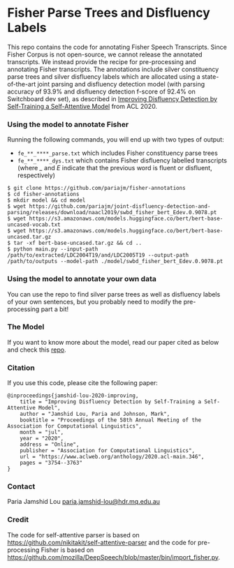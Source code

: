 # Fisher Parse Trees and Disfluency Labels
This repo contains the code for annotating Fisher Speech Transcripts. Since Fisher Corpus is not open-source, we cannot release the annotated transcripts. We instead provide the recipe for pre-processing and annotating Fisher transcripts. The annotations include silver constituency parse trees and silver disfluency labels which are allocated using a state-of-the-art joint parsing and disfluency detection model (with parsing accuracy of 93.9% and disfluency detection f-score of 92.4% on Switchboard dev set), as described in [Improving Disfluency Detection by Self-Training a Self-Attentive Model](https://www.aclweb.org/anthology/2020.acl-main.346/) from ACL 2020.

### Using the model to annotate Fisher 
Running the following commands, you will end up with two types of output: 
* ```fe_**_****_parse.txt``` which includes Fisher constituency parse trees
* ```fe_**_****_dys.txt``` which contains Fisher disfluency labelled transcripts (where *_* and *E* indicate that the previous word is fluent or disfluent, respectively)

```
$ git clone https://github.com/pariajm/fisher-annotations
$ cd fisher-annotations
$ mkdir model && cd model
$ wget https://github.com/pariajm/joint-disfluency-detection-and-parsing/releases/download/naacl2019/swbd_fisher_bert_Edev.0.9078.pt
$ wget https://s3.amazonaws.com/models.huggingface.co/bert/bert-base-uncased-vocab.txt
$ wget https://s3.amazonaws.com/models.huggingface.co/bert/bert-base-uncased.tar.gz
$ tar -xf bert-base-uncased.tar.gz && cd ..
$ python main.py --input-path /path/to/extracted/LDC2004T19/and/LDC2005T19 --output-path /path/to/outputs --model-path ./model/swbd_fisher_bert_Edev.0.9078.pt 
```

### Using the model to annotate your own data
You can use the repo to find silver parse trees as well as disfluency labels of your own sentences, but you probably need to modify the pre-processing part a bit!

### The Model
If you want to know more about the model, read our paper cited as below and check this [repo](https://github.com/pariajm/joint-disfluency-detection-and-parsing).

### Citation
If you use this code, please cite the following paper:
```
@inproceedings{jamshid-lou-2020-improving,
    title = "Improving Disfluency Detection by Self-Training a Self-Attentive Model",
    author = "Jamshid Lou, Paria and Johnson, Mark",
    booktitle = "Proceedings of the 58th Annual Meeting of the Association for Computational Linguistics",
    month = "jul",
    year = "2020",
    address = "Online",
    publisher = "Association for Computational Linguistics",
    url = "https://www.aclweb.org/anthology/2020.acl-main.346",
    pages = "3754--3763"
}
```

### Contact
Paria Jamshid Lou <paria.jamshid-lou@hdr.mq.edu.au>

### Credit
The code for self-attentive parser is based on https://github.com/nikitakit/self-attentive-parser and the code for pre-processing Fisher is based on https://github.com/mozilla/DeepSpeech/blob/master/bin/import_fisher.py.


